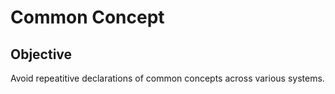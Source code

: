 # Common Concept

## Objective

Avoid repeatitive declarations of common concepts across various systems.
